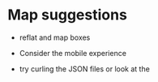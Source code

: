 # Map suggestions

+ reflat and map boxes

+ Consider the mobile experience

+ try curling the JSON files or look at the 
